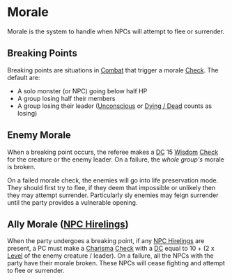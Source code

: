 # Morale

Morale is the system to handle when NPCs will attempt to flee or surrender. 

## Breaking Points

Breaking points are situations in [Combat](../Game%20Procedures/Combat.md) that trigger a morale [Check](../Game%20Procedures/Check.md). The default are:

* A solo monster (or NPC) going below half HP
* A group losing half their members
* A group losing their leader ([Unconscious](../Conditions/Unconscious.md) or [Dying / Dead](../Conditions/Dying.md) counts as losing)

## Enemy Morale

When a breaking point occurs, the referee makes a [DC](../Game%20Procedures/DC.md) 15 [Wisdom](../Player%20Characters/Chosen%20Statistics/Wisdom.md) [Check](../Game%20Procedures/Check.md) for the creature or the enemy leader. On a failure, the *whole group's* morale is broken.

On a failed morale check, the enemies will go into life preservation mode. They should first try to flee, if they deem that impossible or unlikely then they may attempt surrender. Particularly sly enemies may feign surrender until the party provides a vulnerable opening.

## Ally Morale ([NPC Hirelings](NPC%20Hirelings.md))

When the party undergoes a breaking point, if any [NPC Hirelings](NPC%20Hirelings.md) are present, a PC must make a [Charisma](../Player%20Characters/Chosen%20Statistics/Charisma.md) [Check](../Game%20Procedures/Check.md) with a [DC](../Game%20Procedures/DC.md) equal to 10 + (2 x [Level](../Player%20Characters/Derived%20Statistics/Level.md) of the enemy creature / leader). On a failure, all the NPCs with the party have their morale broken. These NPCs will cease fighting and attempt to flee or surrender.
